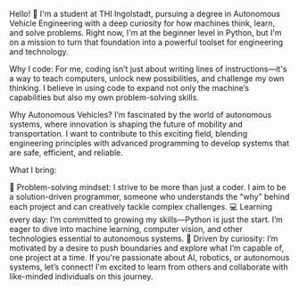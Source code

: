Hello! 👋
I'm a student at THI Ingolstadt, pursuing a degree in Autonomous Vehicle Engineering with a deep curiosity for how machines think, learn, and solve problems. Right now, I'm at the beginner level in Python, but I'm on a mission to turn that foundation into a powerful toolset for engineering and technology.

Why I code: For me, coding isn’t just about writing lines of instructions—it's a way to teach computers, unlock new possibilities, and challenge my own thinking. I believe in using code to expand not only the machine’s capabilities but also my own problem-solving skills.

Why Autonomous Vehicles? I’m fascinated by the world of autonomous systems, where innovation is shaping the future of mobility and transportation. I want to contribute to this exciting field, blending engineering principles with advanced programming to develop systems that are safe, efficient, and reliable.

What I bring:

🧩 Problem-solving mindset: I strive to be more than just a coder. I aim to be a solution-driven programmer, someone who understands the “why” behind each project and can creatively tackle complex challenges.
💻 Learning every day: I’m committed to growing my skills—Python is just the start. I’m eager to dive into machine learning, computer vision, and other technologies essential to autonomous systems.
🚀 Driven by curiosity: I’m motivated by a desire to push boundaries and explore what I’m capable of, one project at a time.
If you're passionate about AI, robotics, or autonomous systems, let’s connect! I'm excited to learn from others and collaborate with like-minded individuals on this journey.

